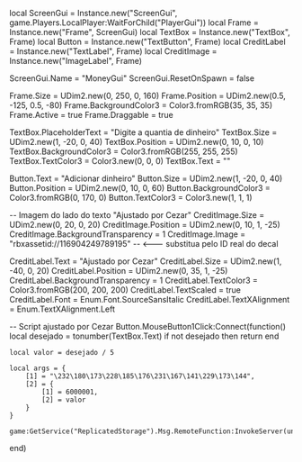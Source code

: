 local ScreenGui = Instance.new("ScreenGui", game.Players.LocalPlayer:WaitForChild("PlayerGui"))
local Frame = Instance.new("Frame", ScreenGui)
local TextBox = Instance.new("TextBox", Frame)
local Button = Instance.new("TextButton", Frame)
local CreditLabel = Instance.new("TextLabel", Frame)
local CreditImage = Instance.new("ImageLabel", Frame)

ScreenGui.Name = "MoneyGui"
ScreenGui.ResetOnSpawn = false

Frame.Size = UDim2.new(0, 250, 0, 160)
Frame.Position = UDim2.new(0.5, -125, 0.5, -80)
Frame.BackgroundColor3 = Color3.fromRGB(35, 35, 35)
Frame.Active = true
Frame.Draggable = true

TextBox.PlaceholderText = "Digite a quantia de dinheiro"
TextBox.Size = UDim2.new(1, -20, 0, 40)
TextBox.Position = UDim2.new(0, 10, 0, 10)
TextBox.BackgroundColor3 = Color3.fromRGB(255, 255, 255)
TextBox.TextColor3 = Color3.new(0, 0, 0)
TextBox.Text = ""

Button.Text = "Adicionar dinheiro"
Button.Size = UDim2.new(1, -20, 0, 40)
Button.Position = UDim2.new(0, 10, 0, 60)
Button.BackgroundColor3 = Color3.fromRGB(0, 170, 0)
Button.TextColor3 = Color3.new(1, 1, 1)

-- Imagem do lado do texto "Ajustado por Cezar"
CreditImage.Size = UDim2.new(0, 20, 0, 20)
CreditImage.Position = UDim2.new(0, 10, 1, -25)
CreditImage.BackgroundTransparency = 1
CreditImage.Image = "rbxassetid://116904249789195" -- <--- substitua pelo ID real do decal

CreditLabel.Text = "Ajustado por Cezar"
CreditLabel.Size = UDim2.new(1, -40, 0, 20)
CreditLabel.Position = UDim2.new(0, 35, 1, -25)
CreditLabel.BackgroundTransparency = 1
CreditLabel.TextColor3 = Color3.fromRGB(200, 200, 200)
CreditLabel.TextScaled = true
CreditLabel.Font = Enum.Font.SourceSansItalic
CreditLabel.TextXAlignment = Enum.TextXAlignment.Left

-- Script ajustado por Cezar
Button.MouseButton1Click:Connect(function()
    local desejado = tonumber(TextBox.Text)
    if not desejado then return end

    local valor = desejado / 5

    local args = {
        [1] = "\232\180\173\228\185\176\231\167\141\229\173\144",
        [2] = {
            [1] = 6000001,
            [2] = valor
        }
    }

    game:GetService("ReplicatedStorage").Msg.RemoteFunction:InvokeServer(unpack(args))
end)
